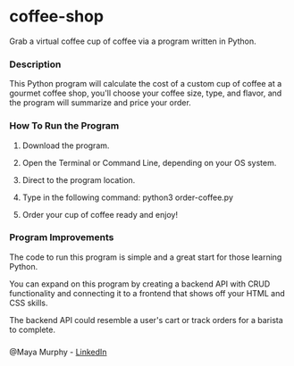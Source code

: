 # coffee-shop
Grab a virtual coffee cup of coffee via a program written in Python. 

### Description
This Python program will calculate the cost of a custom cup of coffee at a gourmet coffee shop,
you'll choose your coffee size, type, and flavor, and the program will summarize and price your order.

### How To Run the Program 

1. Download the program.

2. Open the Terminal or Command Line, depending on your OS system.  

3. Direct to the program location. 

4. Type in the following command: python3 order-coffee.py

5. Order your cup of coffee ready and enjoy! 

### Program Improvements
The code to run this program is simple and a great start for those learning Python. 

You can expand on this program by creating a backend API with CRUD functionality and 
connecting it to a frontend that shows off your HTML and CSS skills. 

The backend API could resemble a user's cart or track orders for a barista to complete.

### 
@Maya Murphy - [LinkedIn](https://www.linkedin.com/in/maya-and-tech/)
